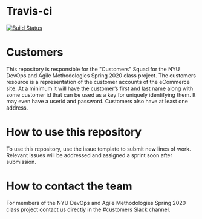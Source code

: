 # Travis-ci
[![Build Status](https://travis-ci.org/CustomersDevops/customers.svg?branch=master)](https://travis-ci.org/CustomersDevops/customers) 


# Customers
This repository is responsible for the "Customers" Squad for the NYU DevOps and Agile Methodologies Spring 2020 class project.
The customers resource is a representation of the customer accounts of the eCommerce site. At a minimum it will have the customer’s first and last name along with some customer id that can be used as a key for uniquely identifying them. It may even have a userid and password. Customers also have at least one address. 

# How to use this repository
To use this repository, use the issue template to submit new lines of work. Relevant issues will be addressed and assigned a sprint soon after submission.

# How to contact the team
For members of the NYU DevOps and Agile Methodologies Spring 2020 class project contact us directly in the #customers Slack channel.
